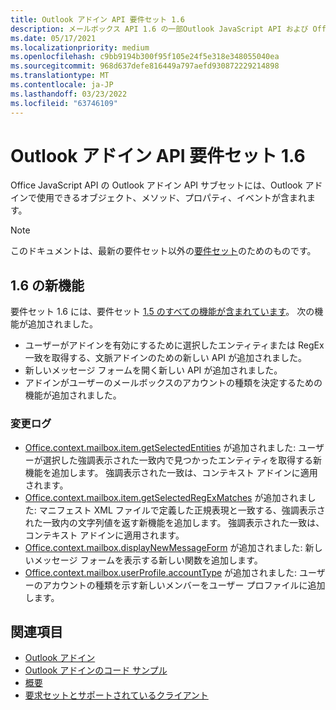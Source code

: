 ```yaml
---
title: Outlook アドイン API 要件セット 1.6
description: メールボックス API 1.6 の一部Outlook JavaScript API および Office JavaScript API 用に導入された機能と API。
ms.date: 05/17/2021
ms.localizationpriority: medium
ms.openlocfilehash: c9bb9194b300f95f105e24f5e318e348055040ea
ms.sourcegitcommit: 968d637defe816449a797aefd930872229214898
ms.translationtype: MT
ms.contentlocale: ja-JP
ms.lasthandoff: 03/23/2022
ms.locfileid: "63746109"
---
```

# <a name="outlook-add-in-api-requirement-set-16"></a>Outlook アドイン API 要件セット 1.6

Office JavaScript API の Outlook アドイン API サブセットには、Outlook アドインで使用できるオブジェクト、メソッド、プロパティ、イベントが含まれます。

> [!NOTE]
> このドキュメントは、最新の要件セット以外の[要件セット](../../requirement-sets/outlook-api-requirement-sets.md)のためのものです。

## <a name="whats-new-in-16"></a>1.6 の新機能

要件セット 1.6 には、要件セット [1.5 のすべての機能が含まれています](../requirement-set-1.5/outlook-requirement-set-1.5.md)。 次の機能が追加されました。

- ユーザーがアドインを有効にするために選択したエンティティまたは RegEx 一致を取得する、文脈アドインのための新しい API が追加されました。
- 新しいメッセージ フォームを開く新しい API が追加されました。
- アドインがユーザーのメールボックスのアカウントの種類を決定するための機能が追加されました。

### <a name="change-log"></a>変更ログ

- [Office.context.mailbox.item.getSelectedEntities](office.context.mailbox.item.md#methods) が追加されました: ユーザーが選択した強調表示された一致内で見つかったエンティティを取得する新機能を追加します。 強調表示された一致は、コンテキスト アドインに適用されます。
- [Office.context.mailbox.item.getSelectedRegExMatches](office.context.mailbox.item.md#methods) が追加されました: マニフェスト XML ファイルで定義した正規表現と一致する、強調表示された一致内の文字列値を返す新機能を追加します。 強調表示された一致は、コンテキスト アドインに適用されます。
- [Office.context.mailbox.displayNewMessageForm](office.context.mailbox.md#methods) が追加されました: 新しいメッセージ フォームを表示する新しい関数を追加します。
- [Office.context.mailbox.userProfile.accountType](/javascript/api/outlook/office.userprofile?view=outlook-js-1.6&preserve-view=true#outlook-office-userprofile-accounttype-member) が追加されました: ユーザーのアカウントの種類を示す新しいメンバーをユーザー プロファイルに追加します。

## <a name="see-also"></a>関連項目

- [Outlook アドイン](../../../outlook/outlook-add-ins-overview.md)
- [Outlook アドインのコード サンプル](https://developer.microsoft.com/outlook/gallery/?filterBy=Outlook,Samples,Add-ins)
- [概要](../../../quickstarts/outlook-quickstart.md)
- [要求セットとサポートされているクライアント](../../requirement-sets/outlook-api-requirement-sets.md)
